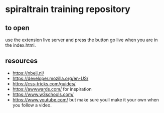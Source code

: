 # spiraltrain training repository

## to open

use the extension live server and press the button go live when you are in the index.html.

## resources

  - https://nbeij.nl/
  - https://developer.mozilla.org/en-US/
  - https://css-tricks.com/guides/
  - https://awwwards.com/ for inspiration
  - https://www.w3schools.com/
  - https://www.youtube.com/ but make sure youll make it your own when you follow a video.